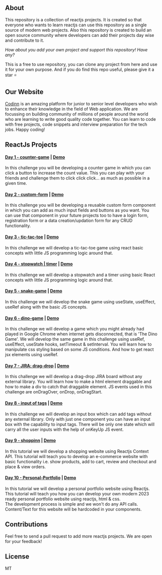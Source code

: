 ## About

This repository is a collection of reactjs projects. It is created so that everyone who wants to learn reactjs can use this repository as a single source of modern web projects. Also this repository is created to build an open source community where developers can add their projects day wise and contribute to it.

_How about you add your own project and support this repository! Have any?_

This is a free to use repository, you can clone any project from here and use it for your own purpose.
And if you do find this repo useful, please give it a star :star:

## Our Website

[Codinn](https://www.codinn.dev/) is an amazing platform for junior to senior level developers who wish to enhance their knowledge in the field of Web application. We are focussing on building community of millions of people around the world who are learning to write good quality code together. You can learn to code with free projects, code snippets and interview preparation for the tech jobs. Happy coding!

## ReactJs Projects

#### [Day 1 - counter-game](https://github.com/Vasu7389/react-project-ideas/tree/master/day001) | [Demo](https://www.codinn.dev/projects/increment-decrement-counter-in-react-hooks)

In this challenge you will be developing a counter game in which you can click a button to increase the count value.
This you can play with your friends and challenge them to click click click... as much as possible in a given time.

#### [Day 2 - custom-form](https://github.com/Vasu7389/react-project-ideas/tree/master/day002) | [Demo](https://www.codinn.dev/projects/form-submit-in-react-functional-component)

In this challenge you will be developing a reusable custom form component in which you can add as much input fields and buttons as you want. You can use that component in your future projects too to have a login form, registration form or a data creation/updation form for any CRUD functionality.

#### [Day 3 - tic-tac-toe](https://github.com/Vasu7389/react-project-ideas/tree/master/day003) | [Demo](https://www.codinn.dev/projects/how-do-you-make-a-tic-tac-toe-in-react-JS)

In this challenge we will develop a tic-tac-toe game using react basic concepts with little JS programming logic around that.

#### [Day 4 - stopwatch | timer](https://github.com/Vasu7389/react-project-ideas/tree/master/day004) | [Demo](https://www.codinn.dev/projects/react-countdown-timer-days-hours-minutes-seconds)

In this challenge we will develop a stopwatch and a timer using basic React concepts with little JS programming logic around that.

#### [Day 5 - snake-game](https://github.com/Vasu7389/react-project-ideas/tree/master/day005) | [Demo](https://www.codinn.dev/projects/snake-game-react-hooks)

In this challenge we will develop the snake game using useState, useEffect, useRef along with the basic JS concepts.

#### [Day 6 - dino-game](https://github.com/Vasu7389/react-project-ideas/tree/master/day006) | [Demo](https://www.codinn.dev/projects/react-dinosaur-game)

In this challenge we will develop a game which you might already had played in Google Chrome when internet gets disconnected, that is 'The Dino Game'. We will develop the same game in this challenge using useRef, useEffect, useState hooks, setTimeout & setInterval.
You will learn how to manipulate css styling based on some JS conditions. And how to get react jsx elements using useRef.

#### [Day 7 - JIRA: drag-drop](https://github.com/Vasu7389/react-project-ideas/tree/master/day007) | [Demo](https://www.codinn.dev/projects/react-drag-and-drop-without-library)

In this challenge we will develop a drag-drop JIRA board without any external library.
You will learn how to make a html element draggable and how to make a div to catch that draggable element.
JS events used in this challenge are onDragOver, onDrop, onDragStart.

#### [Day 8 - input of tags](https://github.com/Vasu7389/react-project-ideas/tree/master/day008) | [Demo](https://www.codinn.dev/projects/react-tag-input-component)

In this challenge we will develop an input box which can add tags without any external library.
Only with just one component you can have an input box with the capability to input tags.
There will be only one state which will carry all the user inputs with the help of onKeyUp JS event.

#### [Day 9 - shoppinn](https://github.com/Vasu7389/react-project-ideas/tree/master/day009) | [Demo](https://www.codinn.dev/projects/reactjs-ecommerce-open-source-project-with-github-code)

In this tutorial we will develop a shopping website using Reactjs Context API. This tutorial will teach you to develop an e-commerce website with basic functionality i.e. show products, add to cart, review and checkout and place & view orders.

#### [Day 10 - Personal-Portfolio](https://github.com/Vasu7389/react-project-ideas/tree/master/day010) | [Demo](https://www.codinn.dev/projects/build-a-responsive-portfolio-project-in-react-from-scratch)

In this tutorial we will develop a personal portfolio website using Reactjs. This tutorial will teach you how you can develop your own modern 2023 ready personal portfolio website using reactjs, html & css.  
The development process is simple and we won't do any API calls. Content/Text for this website will be hardcoded in your components.

## Contributions

Feel free to send a pull request to add more reactjs projects.
We are open for your feedback!

## License

MT
